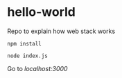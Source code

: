 # hello-world
Repo to explain how web stack works



`npm install`

`node index.js`

Go to *localhost:3000*

